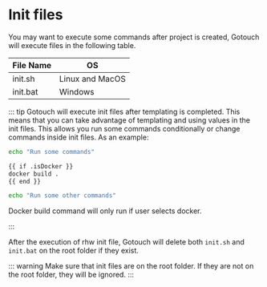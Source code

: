 # Init files

You may want to execute some commands after project is created, Gotouch will execute files in the following table.

| File Name | OS |   
|---------|---|
| init.sh | Linux and MacOS|   
| init.bat|  Windows|

::: tip
Gotouch will execute init files after templating is completed. This means that you can take advantage of templating and using values in the init files. 
This allows you run some commands conditionally or change commands inside init files. As an example:

```sh
echo "Run some commands"

{{ if .isDocker }}
docker build .
{{ end }}

echo "Run some other commands"
```

Docker build command will only run if user selects docker.

:::

After the execution of rhw init file, Gotouch will delete both `init.sh` and `init.bat` on the root folder if they exist.

::: warning 
Make sure that init files are on the root folder. If they are not on the root folder, they will be ignored.
:::